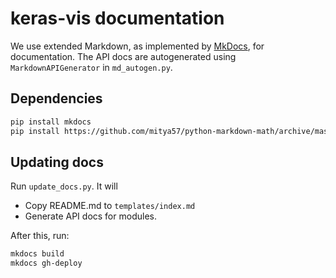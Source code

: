 # keras-vis documentation

We use extended Markdown, as implemented by [MkDocs](http://mkdocs.org), for documentation.
The API docs are autogenerated using `MarkdownAPIGenerator` in `md_autogen.py`.

## Dependencies
```bash
pip install mkdocs
pip install https://github.com/mitya57/python-markdown-math/archive/master.zip
```

## Updating docs
Run `update_docs.py`. It will
* Copy README.md to `templates/index.md`
* Generate API docs for modules.

After this, run:
```bash
mkdocs build
mkdocs gh-deploy
```
